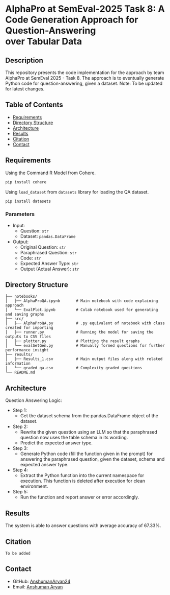 # AlphaPro at SemEval-2025 Task 8: A Code Generation Approach for Question-Answering over Tabular Data

## Description
This repository presents the code implementation for the approach by team AlphaPro at SemEval 2025 - Task 8.
The approach is to eventually generate Python code for question-answering, given a dataset.
Note: To be updated for latest changes.

## Table of Contents
- [Requirements](#requirements)
- [Directory Structure](#directory-structure)
- [Architecture](#architecture)
- [Results](#results)
- [Citation](#citation)
- [Contact](#contact)

## Requirements
Using the Command R Model from Cohere.
```bash
pip install cohere
```

Using `load_dataset` from `datasets` library for loading the QA dataset.
```bash
pip install datasets
```

### Parameters
- Input: 
    - Question: `str`
    - Dataset: `pandas.DataFrame`
- Output: 
  - Original Question: `str`
  - Paraphrased Question: `str`
  - Code: `str`
  - Expected Answer Type: `str`
  - Output (Actual Answer): `str`

## Directory Structure
```
├── notebooks/
│   ├── AlphaProQA.ipynb       # Main notebook with code explaining approach
│   └── EvalPlot.ipynb         # Colab notebook used for generating and saving graphs
├── src/
│   ├── AlphaProQA.py          # .py equivalent of notebook with class created for importing
│   ├── runner.py              # Running the model for saving the outputs to CSV files
│   ├── plotter.py             # Plotting the result graphs
│   └── evalSetGen.py          # Manually formed questions for further performance insight
├── results/
│   ├── Results_1.csv          # Main output files along with related information
│   └── graded_qa.csv          # Complexity graded questions
└── README.md
```

## Architecture
Question Answering Logic:
- Step 1:
  - Get the dataset schema from the pandas.DataFrame object of the dataset.
- Step 2:
  - Rewrite the given question using an LLM so that the paraphrased question now uses the table schema in its wording.
  - Predict the expected answer type.
- Step 3:
  - Generate Python code (fill the function given in the prompt) for answering the paraphrased question, given the dataset, schema and expected answer type.
- Step 4:
  - Extract the Python function into the current namespace for execution. This function is deleted after execution for clean environment.
- Step 5:
  - Run the function and report answer or error accordingly.

## Results
The system is able to answer questions with average accuracy of 67.33%.

## Citation
```
To be added
```

## Contact
- GitHub: [AnshumanAryan24](https://github.com/AnshumanAryan24)
- Email: [Anshuman Aryan](anshuman.aryan24@gmail.com)
